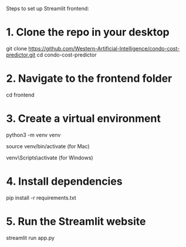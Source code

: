 Steps to set up Streamlit frontend:

# 1. Clone the repo in your desktop
git clone https://github.com/Western-Artificial-Intelligence/condo-cost-predictor.git
cd condo-cost-predictor

# 2. Navigate to the frontend folder
cd frontend

# 3. Create a virtual environment
python3 -m venv venv

source venv/bin/activate    (for Mac)

venv\Scripts\activate       (for Windows)

# 4. Install dependencies
pip install -r requirements.txt

# 5. Run the Streamlit website
streamlit run app.py
